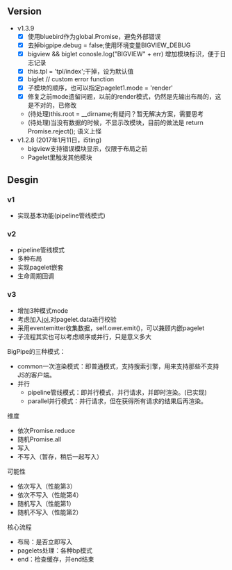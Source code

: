 ## Version

- v1.3.9
	- [x] 使用bluebird作为global.Promise，避免外部错误
	- [x] 去掉bigpipe.debug = false;使用环境变量BIGVIEW_DEBUG
	- [x] bigview && biglet conosle.log("BIGVIEW" + err) 增加模块标识，便于日志记录
	- [x] this.tpl = 'tpl/index';干掉，设为默认值
	- [x] biglet // custom error function
	- [x] 子模块的顺序，也可以指定pagelet1.mode = 'render'
	- [x] 修复之前mode遗留问题，以前的render模式，仍然是先输出布局的，这是不对的，已修改
	- (待处理)this.root = __dirname;有疑问？暂无解决方案，需要思考
	- (待处理)当没有数据的时候，不显示改模块，目前的做法是 return Promise.reject(); 语义上怪
- v1.2.8 (2017年1月11日，i5ting)
  - bigview支持错误模块显示，仅限于布局之前
  - Pagelet里触发其他模块

## Desgin 

### v1

- 实现基本功能(pipeline管线模式)

### v2

- pipeline管线模式
- 多种布局
- 实现pagelet嵌套
- 生命周期回调

### v3

- 增加3种模式mode
- 考虑加入[joi](https://github.com/hapijs/joi),对pagelet.data进行校验
- 采用eventemitter收集数据，self.ower.emit()，可以兼顾内嵌pagelet
- 子流程其实也可以考虑顺序或并行，只是意义多大

BigPipe的三种模式：

- common一次渲染模式：即普通模式，支持搜索引擎，用来支持那些不支持JS的客户端。
- 并行
  - pipeline管线模式：即并行模式，并行请求，并即时渲染。(已实现)
  - parallel并行模式：并行请求，但在获得所有请求的结果后再渲染。

维度

- 依次Promise.reduce
- 随机Promise.all
- 写入
- 不写入（暂存，稍后一起写入）

可能性

- 依次写入（性能第3）
- 依次不写入（性能第4）
- 随机写入（性能第1）
- 随机不写入（性能第2）

核心流程

- 布局：是否立即写入
- pagelets处理：各种bp模式
- end：检查缓存，并end结束
